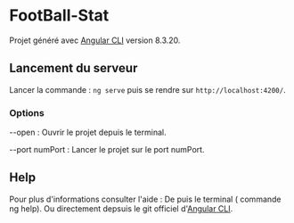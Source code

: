 # FootBall-Stat

Projet généré avec [Angular CLI](https://github.com/angular/angular-cli) version 8.3.20.

## Lancement du serveur

Lancer la commande : `ng serve` puis se rendre sur `http://localhost:4200/`. 

### Options
--open : Ouvrir le projet depuis le terminal.

--port numPort : Lancer le projet sur le port numPort.


## Help
Pour plus d'informations consulter l'aide :
De puis le terminal ( commande ng help).
Ou directement depsuis le git officiel d'[Angular CLI](https://github.com/angular/angular-cli/blob/master/README.md).
